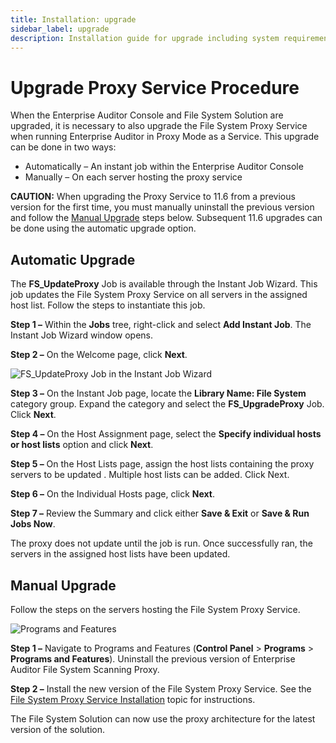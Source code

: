 ```yaml
---
title: Installation: upgrade
sidebar_label: upgrade
description: Installation guide for upgrade including system requirements, setup procedures, and configuration options.
---
```


# Upgrade Proxy Service Procedure

When the Enterprise Auditor Console and File System Solution are upgraded, it is necessary to also
upgrade the File System Proxy Service when running Enterprise Auditor in Proxy Mode as a Service.
This upgrade can be done in two ways:

- Automatically – An instant job within the Enterprise Auditor Console
- Manually – On each server hosting the proxy service

**CAUTION:** When upgrading the Proxy Service to 11.6 from a previous version for the first time,
you must manually uninstall the previous version and follow the [Manual Upgrade](#manual-upgrade)
steps below. Subsequent 11.6 upgrades can be done using the automatic upgrade option.

## Automatic Upgrade

The **FS_UpdateProxy** Job is available through the Instant Job Wizard. This job updates the File
System Proxy Service on all servers in the assigned host list. Follow the steps to instantiate this
job.

**Step 1 –** Within the **Jobs** tree, right-click and select **Add Instant Job**. The Instant Job
Wizard window opens.

**Step 2 –** On the Welcome page, click **Next**.

![FS_UpdateProxy Job in the Instant Job Wizard](/img/versioned_docs/accessanalyzer_11.6/accessanalyzer/install/filesystemproxy/updateproxyinstantjob.webp)

**Step 3 –** On the Instant Job page, locate the **Library Name: File System** category group.
Expand the category and select the **FS_UpgradeProxy** Job. Click **Next**.

**Step 4 –** On the Host Assignment page, select the **Specify individual hosts or host lists**
option and click **Next**.

**Step 5 –** On the Host Lists page, assign the host lists containing the proxy servers to be
updated . Multiple host lists can be added. Click Next.

**Step 6 –** On the Individual Hosts page, click **Next**.

**Step 7 –** Review the Summary and click either **Save & Exit** or **Save & Run Jobs Now**.

The proxy does not update until the job is run. Once successfully ran, the servers in the assigned
host lists have been updated.

## Manual Upgrade

Follow the steps on the servers hosting the File System Proxy Service.

![Programs and Features](/img/versioned_docs/accessanalyzer_11.6/accessanalyzer/install/sensitivedatadiscovery/uninstall.webp)

**Step 1 –** Navigate to Programs and Features (**Control Panel** > **Programs** > **Programs and
Features**). Uninstall the previous version of Enterprise Auditor File System Scanning Proxy.

**Step 2 –** Install the new version of the File System Proxy Service. See the
[File System Proxy Service Installation](/docs/accessanalyzer/11.6/installation/filesystem-proxy/install.md)
topic for instructions.

The File System Solution can now use the proxy architecture for the latest version of the solution.

